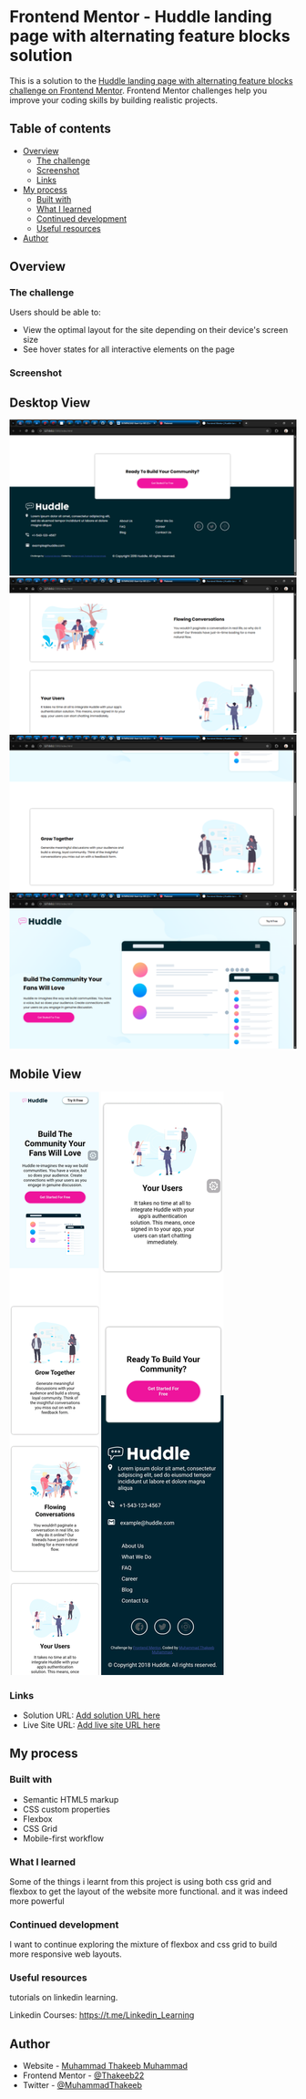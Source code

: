 # Frontend Mentor - Huddle landing page with alternating feature blocks solution

This is a solution to the [Huddle landing page with alternating feature blocks challenge on Frontend Mentor](https://www.frontendmentor.io/challenges/huddle-landing-page-with-alternating-feature-blocks-5ca5f5981e82137ec91a5100). Frontend Mentor challenges help you improve your coding skills by building realistic projects. 

## Table of contents

- [Overview](#overview)
  - [The challenge](#the-challenge)
  - [Screenshot](#screenshot)
  - [Links](#links)
- [My process](#my-process)
  - [Built with](#built-with)
  - [What I learned](#what-i-learned)
  - [Continued development](#continued-development)
  - [Useful resources](#useful-resources)
- [Author](#author)


## Overview

### The challenge

Users should be able to:

- View the optimal layout for the site depending on their device's screen size
- See hover states for all interactive elements on the page

### Screenshot
## Desktop View
![](./design/Frontend%20Mentor%20_%20Huddle%20landing%20page%20with%20alternating%20feature%20blocks%20-%20Google%20Chrome%2003_06_2025%2010_36_05.png)
![](./design/Frontend%20Mentor%20_%20Huddle%20landing%20page%20with%20alternating%20feature%20blocks%20-%20Google%20Chrome%2003_06_2025%2010_36_17.png)
![](./design/Frontend%20Mentor%20_%20Huddle%20landing%20page%20with%20alternating%20feature%20blocks%20-%20Google%20Chrome%2003_06_2025%2010_36_25.png)
![](./design/Frontend%20Mentor%20_%20Huddle%20landing%20page%20with%20alternating%20feature%20blocks%20-%20Google%20Chrome%2003_06_2025%2010_36_31.png)
## Mobile View
![](./design/Screenshot_20250603-103711.jpg)
![](./design/Screenshot_20250603-103800.jpg)


### Links

- Solution URL: [Add solution URL here](https://your-solution-url.com)
- Live Site URL: [Add live site URL here](https://your-live-site-url.com)

## My process

### Built with

- Semantic HTML5 markup
- CSS custom properties
- Flexbox
- CSS Grid
- Mobile-first workflow

### What I learned
Some of the things i learnt from this project is using both css grid and flexbox to get the layout of the website more functional. and it was indeed more powerful

### Continued development

I want to continue exploring the mixture of flexbox and css grid to build more responsive web layouts.


### Useful resources

tutorials on linkedin learning. 

Linkedin Courses: https://t.me/Linkedin_Learning

## Author

- Website - [Muhammad Thakeeb Muhammad](https://www.your-site.com)
- Frontend Mentor - [@Thakeeb22](https://www.frontendmentor.io/profile/Thakeeb22)
- Twitter - [@MuhammadThakeeb](https://x.com/MuhammadThakeeb?s=09)


